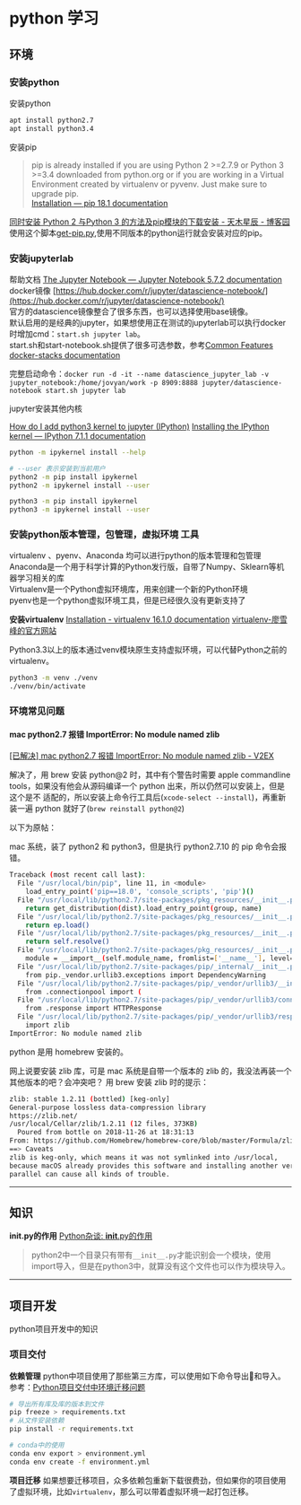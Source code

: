 # python 学习

## 环境

### 安装python

安装python

```bash
apt install python2.7
apt install python3.4
```

安装pip
>pip is already installed if you are using Python 2 >=2.7.9 or Python 3 >=3.4 downloaded from python.org or if you are working in a Virtual Environment created by virtualenv or pyvenv. Just make sure to upgrade pip.  
[Installation &#8212; pip 18.1 documentation](https://pip.pypa.io/en/stable/installing/)

[同时安装 Python 2 与Python 3 的方法及pip模块的下载安装 - 天木星辰 - 博客园](https://www.cnblogs.com/zcool/p/7147245.html)  
使用这个脚本[get-pip.py](https://bootstrap.pypa.io/get-pip.py),使用不同版本的python运行就会安装对应的pip。

### 安装jupyterlab

帮助文档 [The Jupyter Notebook &mdash; Jupyter Notebook 5.7.2 documentation](https://jupyter-notebook.readthedocs.io/en/stable/index.html)  
docker镜像 [https://hub.docker.com/r/jupyter/datascience-notebook/](https://hub.docker.com/r/jupyter/datascience-notebook/)  
官方的datascience镜像整合了很多东西，也可以选择使用base镜像。  
默认启用的是经典的jupyter，如果想使用正在测试的jupyterlab可以执行docker时增加cmd：`start.sh jupyter lab`。  
start.sh和start-notebook.sh提供了很多可选参数，参考[Common Features docker-stacks documentation](https://jupyter-docker-stacks.readthedocs.io/en/latest/using/common.html#start-sh)  

完整启动命令：`docker run -d -it --name datascience_jupyter_lab -v jupyter_notebook:/home/jovyan/work -p 8909:8888 jupyter/datascience-notebook start.sh jupyter lab`  

jupyter安装其他内核

[How do I add python3 kernel to jupyter (IPython)](https://stackoverflow.com/questions/28831854/how-do-i-add-python3-kernel-to-jupyter-ipython)  [Installing the IPython kernel &mdash; IPython 7.1.1 documentation](https://ipython.readthedocs.io/en/stable/install/kernel_install.html#kernel-install)  

```bash
python -m ipykernel install --help

# --user 表示安装到当前用户
python2 -m pip install ipykernel
python2 -m ipykernel install --user

python3 -m pip install ipykernel
python3 -m ipykernel install --user
```

### 安装python版本管理，包管理，虚拟环境 工具

virtualenv 、pyenv、Anaconda 均可以进行python的版本管理和包管理  
Anaconda是一个用于科学计算的Python发行版，自带了Numpy、Sklearn等机器学习相关的库  
Virtualenv是一个Python虚拟环境库，用来创建一个新的Python环境  
pyenv也是一个python虚拟环境工具，但是已经很久没有更新支持了  

**安装virtualenv**
[Installation - virtualenv 16.1.0 documentation](https://virtualenv.pypa.io/en/latest/installation/)
[virtualenv-廖雪峰的官方网站](https://www.liaoxuefeng.com/wiki/0014316089557264a6b348958f449949df42a6d3a2e542c000/001432712108300322c61f256c74803b43bfd65c6f8d0d0000)

Python3.3以上的版本通过venv模块原生支持虚拟环境，可以代替Python之前的virtualenv。

```bash
python3 -m venv ./venv
./venv/bin/activate
````

### 环境常见问题

#### mac python2.7 报错 ImportError: No module named zlib

[[已解决] mac python2.7 报错 ImportError: No module named zlib - V2EX](https://www.v2ex.com/t/511697)

解决了，用 brew 安装 python@2 时，其中有个警告时需要 apple commandline tools，如果没有他会从源码编译一个 python 出来，所以仍然可以安装上，但是这个是不 适配的，所以安装上命令行工具后(`xcode-select --install`)，再重新装一遍 python 就好了(`brew reinstall python@2`)

以下为原帖：

mac 系统，装了 python2 和 python3，但是执行 python2.7.10 的 pip 命令会报错。

```bash
Traceback (most recent call last):
  File "/usr/local/bin/pip", line 11, in <module>
    load_entry_point('pip==18.0', 'console_scripts', 'pip')()
  File "/usr/local/lib/python2.7/site-packages/pkg_resources/__init__.py", line 484, in load_entry_point
    return get_distribution(dist).load_entry_point(group, name)
  File "/usr/local/lib/python2.7/site-packages/pkg_resources/__init__.py", line 2714, in load_entry_point
    return ep.load()
  File "/usr/local/lib/python2.7/site-packages/pkg_resources/__init__.py", line 2332, in load
    return self.resolve()
  File "/usr/local/lib/python2.7/site-packages/pkg_resources/__init__.py", line 2338, in resolve
    module = __import__(self.module_name, fromlist=['__name__'], level=0)
  File "/usr/local/lib/python2.7/site-packages/pip/_internal/__init__.py", line 20, in <module>
    from pip._vendor.urllib3.exceptions import DependencyWarning
  File "/usr/local/lib/python2.7/site-packages/pip/_vendor/urllib3/__init__.py", line 8, in <module>
    from .connectionpool import (
  File "/usr/local/lib/python2.7/site-packages/pip/_vendor/urllib3/connectionpool.py", line 36, in <module>
    from .response import HTTPResponse
  File "/usr/local/lib/python2.7/site-packages/pip/_vendor/urllib3/response.py", line 3, in <module>
    import zlib
ImportError: No module named zlib
```

python 是用 homebrew 安装的。

网上说要安装 zlib 库，可是 mac 系统是自带一个版本的 zlib 的，我没法再装一个其他版本的吧？会冲突吧？
用 brew 安装 zlib 时的提示：

```bash
zlib: stable 1.2.11 (bottled) [keg-only]
General-purpose lossless data-compression library
https://zlib.net/
/usr/local/Cellar/zlib/1.2.11 (12 files, 373KB)
  Poured from bottle on 2018-11-26 at 18:31:13
From: https://github.com/Homebrew/homebrew-core/blob/master/Formula/zlib.rb
==> Caveats
zlib is keg-only, which means it was not symlinked into /usr/local,
because macOS already provides this software and installing another version in
parallel can cause all kinds of trouble.
```

---

## 知识

**__init__.py的作用**
[Python杂谈: __init__.py的作用](https://www.cnblogs.com/tp1226/p/8453854.html)

>python2中一个目录只有带有`__init__.py`才能识别会一个模块，使用import导入，但是在python3中，就算没有这个文件也可以作为模块导入。

---

## 项目开发

python项目开发中的知识

### 项目交付

**依赖管理**
python中项目使用了那些第三方库，可以使用如下命令导出和导入。参考：[Python项目交付中环境迁移问题](https://www.jianshu.com/p/28b64c050f42)

```bash
# 导出所有库及库的版本到文件
pip freeze > requirements.txt
# 从文件安装依赖
pip install -r requirements.txt

# conda中的使用
conda env export > environment.yml
conda env create -f environment.yml
```

**项目迁移**
如果想要迁移项目，众多依赖包重新下载很费劲，但如果你的项目使用了虚拟环境，比如`virtualenv`，那么可以带着虚拟环境一起打包迁移。